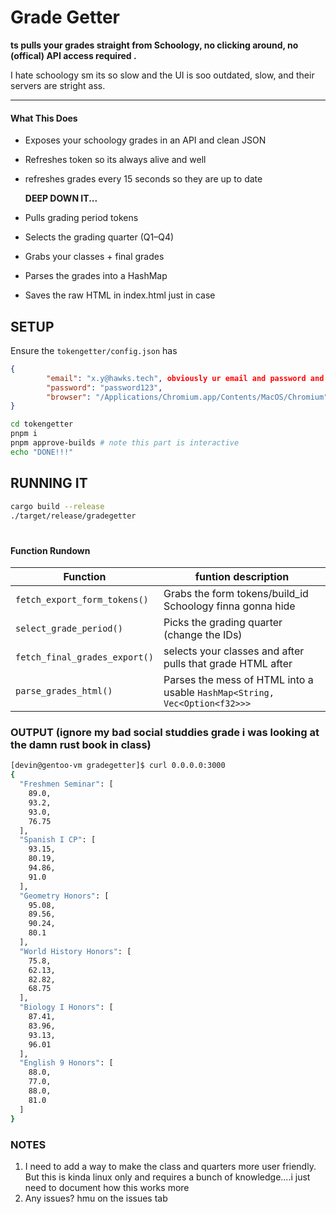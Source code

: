 # Grade Getter

**ts pulls your grades straight from Schoology, no clicking around, no (offical) API access required .**

I hate schoology sm its so slow and the UI is soo outdated, slow, and their servers are stright ass.

---

#### What This Does

* Exposes your schoology grades in an API and clean JSON

* Refreshes token so its always alive and well

* refreshes grades every 15 seconds so they are up to date
  
  __DEEP DOWN IT...__

* Pulls grading period tokens

* Selects the grading quarter (Q1–Q4)

* Grabs your classes + final grades

* Parses the grades into a HashMap

* Saves the raw HTML in index.html just in case

## SETUP

Ensure the `tokengetter/config.json` has

```json
{
        "email": "x.y@hawks.tech", obviously ur email and password and not this
        "password": "password123",
        "browser": "/Applications/Chromium.app/Contents/MacOS/Chromium" -- PATH TO CHROMIUM BINARY
}
```

```bash
cd tokengetter
pnpm i
pnpm approve-builds # note this part is interactive 
echo "DONE!!!"
```

## RUNNING IT

```bash
cargo build --release
./target/release/gradegetter
```

# 

#### Function Rundown

| Function                      | funtion description                                                       |
| ----------------------------- | ------------------------------------------------------------------------- |
| `fetch_export_form_tokens()`  | Grabs the form tokens/build_id Schoology finna gonna hide                 |
| `select_grade_period()`       | Picks the grading quarter (change the IDs)                                |
| `fetch_final_grades_export()` | selects your classes and after pulls that grade HTML after                |
| `parse_grades_html()`         | Parses the mess of HTML into a usable `HashMap<String, Vec<Option<f32>>>` |

### OUTPUT (ignore my bad social studdies grade i was looking at the damn rust book in class)

```bash
[devin@gentoo-vm gradegetter]$ curl 0.0.0.0:3000
{
  "Freshmen Seminar": [
    89.0,
    93.2,
    93.0,
    76.75
  ],
  "Spanish I CP": [
    93.15,
    80.19,
    94.86,
    91.0
  ],
  "Geometry Honors": [
    95.08,
    89.56,
    90.24,
    80.1
  ],
  "World History Honors": [
    75.8,
    62.13,
    82.82,
    68.75
  ],
  "Biology I Honors": [
    87.41,
    83.96,
    93.13,
    96.01
  ],
  "English 9 Honors": [
    88.0,
    77.0,
    88.0,
    81.0
  ]
}
```

### NOTES

1. I need to add a way to make the class and quarters more user friendly. But this is kinda linux only and requires a bunch of knowledge....i just need to document how this works more
2. Any issues? hmu on the issues tab
